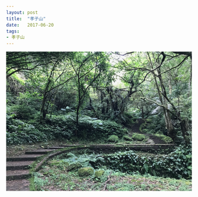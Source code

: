 ```yaml
---
layout: post
title:  "孝子山"
date:   2017-06-20
tags:
- 孝子山
---
```

![孝子山](/media/2017-06-20-孝子山.jpeg)